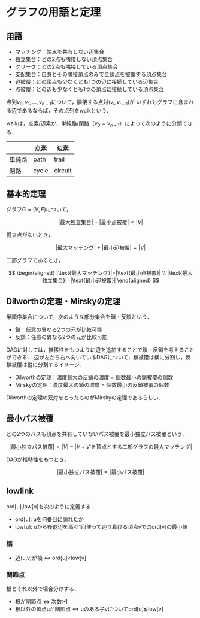 # グラフの用語と定理

## 用語
- マッチング：端点を共有しない辺集合
- 独立集合：どの2点も隣接しない頂点集合
- クリーク：どの2点も隣接している頂点集合
- 支配集合：自身とその隣接頂点のみで全頂点を被覆する頂点集合
- 辺被覆：どの頂点も少なくとも1つの辺に接続している辺集合
- 点被覆：どの辺も少なくとも1つの頂点に接続している頂点集合

点列$v_0,v_1,\ldots,v_{n-1}$について，隣接する点対$(v_i,v_{i+1})$が
いずれもグラフに含まれる辺であるならば，その点列をwalkという．

walkは，点素/辺素か，単純路/閉路（$v_0=v_{n-1}$）によって次のように分類できる．

||点素|辺素|
|---|---|---|
|単純路|path|trail|
|閉路|cycle|circuit|

## 基本的定理
グラフ$G=(V,E)$について，

$$ |\text{最大独立集合}|+|\text{最小点被覆}|=|V| $$

孤立点がないとき，

$$ |\text{最大マッチング}|+|\text{最小辺被覆}|=|V| $$

二部グラフであるとき，

$$ \begin{aligned}
|\text{最大マッチング}|=|\text{最小点被覆}| \\
  |\text{最大独立集合}|=|\text{最小辺被覆}|
\end{aligned} $$

## Dilworthの定理・Mirskyの定理
半順序集合について，次のような部分集合を鎖・反鎖という．
- 鎖：任意の異なる2つの元が比較可能
- 反鎖：任意の異なる2つの元が比較可能

DAGに対しては，推移性をもつように辺を追加することで鎖・反鎖を考えることができる．
辺が左から右へ向いているDAGについて，鎖被覆は横に分割し，反鎖被覆は縦に分割するイメージ．

- Dilworthの定理：濃度最大の反鎖の濃度 = 個数最小の鎖被覆の個数
- Mirskyの定理：濃度最大の鎖の濃度 = 個数最小の反鎖被覆の個数

Dilworthの定理の双対をとったものがMirskyの定理であるらしい．

## 最小パス被覆

どの2つのパスも頂点を共有していないパス被覆を最小独立パス被覆という．

$$
|\text{最小独立パス被覆}|=|V|-|V+V'\text{を頂点とする二部グラフの最大マッチング}|
$$

DAGが推移性をもつとき，

$$
|\text{最小独立パス被覆}|=|\text{最小パス被覆}|
$$

## lowlink
ord[u],low[u]を次のように定義する．
- ord[u]: uを何番目に訪れたか
- low[u]: uから後退辺を高々1回使って辿り着ける頂点vでのord[v]の最小値

### 橋
- 辺(u,v)が橋 ⇔ ord[u]<low[v]

### 関節点
根とそれ以外で場合分けする．
- 根が関節点 ⇔ 次数>1
- 根以外の頂点uが関節点 ⇔ uのある子vについてord[u]≦low[v]
